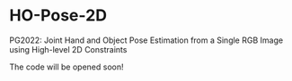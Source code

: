 # HO-Pose-2D
PG2022: Joint Hand and Object Pose Estimation from a Single RGB Image using High-level 2D Constraints

The code will be opened soon! 
